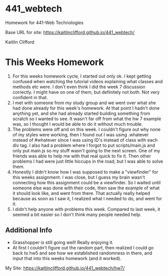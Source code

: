 # 441_webtech
Homework for 441-Web Technologies

Base URL for site:
https://kaitlinclifford.github.io/441_webtech/

Kaitlin Clifford

# This Weeks Homework

1. For this weeks homework cycle, I started out only ok. I kept getting confused when watching the tutorial videos explaining what classes and methods etc were. I don't even think I did the week 7 discussion correctly. I might have on one of them, but definitely not both. Not very confident in that.
2. I met with someone from my study group and we went over what she had done already for this week's homework. At that point I hadn't done anything yet, and she had already started building something from scratch so I wanted to see. It wasn't far off from what the hw 7 example was, so I thought I would be able to do it without much trouble.
3. The problems were off and on this week. I couldn't figure out why none of my styles were working, then I found out I was using .whatever instead of #whatever since I was using ID's instead of class with each div tag. I also had a problem where I forgot to put scripts/main.js and only put main.js so my stuff wasn't going to the next screen. One of my friends was able to help me with that real quick to fix it. Then other problems I had were just little hiccups in the road, but I was able to solve them.
4. Honestly I didn't know how I was supposed to make a "viewfinder" for this weeks assignment. I was close, but I guess my brain wasn't connecting how this assignment could be a viewfinder. So I waited until someone else was done with their code, then saw the example of what it should look like, and went from there. That actually really helped because as soon as I saw it, I realized what I needed to do, and went for it.
5. I didn't help anyone with problems this week. Compared to last week, it seemed a bit easier so I don't think many people needed help.

## Additional Info

- Grasshopper is still going well! Really enjoying it.
- At first I couldn't figure out the random part, then realized I could go back to hw5 and see how we established randomness in there, and input that into this weeks homework (and it worked).

My Site: https://kaitlinclifford.github.io/441_webtech/hw7/
